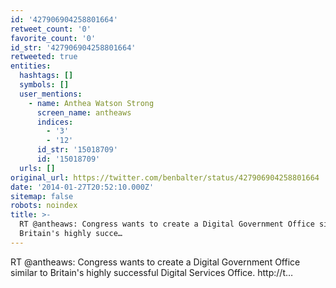 ```yaml
---
id: '427906904258801664'
retweet_count: '0'
favorite_count: '0'
id_str: '427906904258801664'
retweeted: true
entities:
  hashtags: []
  symbols: []
  user_mentions:
    - name: Anthea Watson Strong
      screen_name: antheaws
      indices:
        - '3'
        - '12'
      id_str: '15018709'
      id: '15018709'
  urls: []
original_url: https://twitter.com/benbalter/status/427906904258801664
date: '2014-01-27T20:52:10.000Z'
sitemap: false
robots: noindex
title: >-
  RT @antheaws: Congress wants to create a Digital Government Office similar to
  Britain's highly succe…
---
```


RT @antheaws: Congress wants to create a Digital Government Office similar to Britain's highly successful Digital Services Office. http://t…